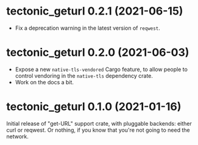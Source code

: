 # tectonic_geturl 0.2.1 (2021-06-15)

- Fix a deprecation warning in the latest version of `reqwest`.


# tectonic_geturl 0.2.0 (2021-06-03)

- Expose a new `native-tls-vendored` Cargo feature, to allow people to control
  vendoring in the `native-tls` dependency crate.
- Work on the docs a bit.


# tectonic_geturl 0.1.0 (2021-01-16)

Initial release of "get-URL" support crate, with pluggable backends: either curl
or reqwest. Or nothing, if you know that you're not going to need the network.
